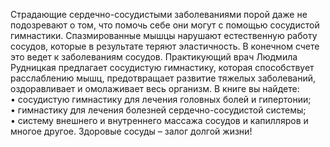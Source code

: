 <!--2024-01-21 22:38:17-->
Страдающие сердечно-сосудистыми заболеваниями порой даже не подозревают о том, что помочь себе они могут с помощью сосудистой гимнастики. Спазмированные мышцы нарушают естественную работу сосудов, которые в результате теряют эластичность. В конечном счете это ведет к заболеваниям сосудов. Практикующий врач Людмила Рудницкая предлагает сосудистую гимнастику, которая способствует расслаблению мышц, предотвращает развитие тяжелых заболеваний, оздоравливает и омолаживает весь организм.
В книге вы найдете:
• сосудистую гимнастику для лечения головных болей и гипертонии;
• гимнастику для лечения болезней сердечно-сосудистой системы;
• систему внешнего и внутреннего массажа сосудов и капилляров и многое другое.
Здоровые сосуды – залог долгой жизни!